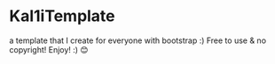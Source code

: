 # Kal1iTemplate
a template that I create for everyone with bootstrap :)
Free to use & no copyright! 
Enjoy! :) 😊 
